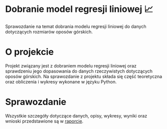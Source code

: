 # Dobranie model regresji liniowej 📈
Sprawozdanie na temat dobrania modelu regresji liniowej do danych dotyczących rozmiarów oposów górskich.
# O projekcie
Projekt związany jest z dobraniem modelu regresji liniowej oraz sprawdzeniu jego dopasowania do danych rzeczywistych dotyczących oposów górskich. Na sprawozdanie z projektu składa się część teoretyczna oraz obliczenia i wykresy wykonane w języku Python.
# Sprawozdanie
Wszystkie szczegóły dotyczące danych, opisy, wykresy, wyniki oraz wnioski przedstawione są w [raporcie]("https://ajanczewska.github.io/raport_regresja_liniowa/raport_regresja_liniowa.pdf").


